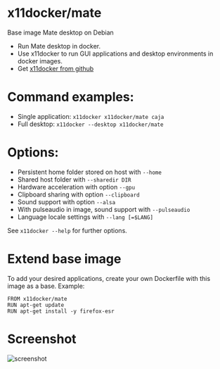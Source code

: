 # x11docker/mate

Base image Mate desktop on Debian
 - Run Mate desktop in docker.
 - Use x11docker to run GUI applications and desktop environments in docker images. 
 - Get [x11docker from github](https://github.com/mviereck/x11docker)

# Command examples: 
 - Single application: `x11docker x11docker/mate caja`
 - Full desktop: `x11docker --desktop x11docker/mate`

# Options:
 - Persistent home folder stored on host with   `--home`
 - Shared host folder with                      `--sharedir DIR`
 - Hardware acceleration with option            `--gpu`
 - Clipboard sharing with option                `--clipboard`
 - Sound support with option                    `--alsa`
 - With pulseaudio in image, sound support with `--pulseaudio`
 - Language locale settings with                `--lang [=$LANG]`

See `x11docker --help` for further options.

# Extend base image
To add your desired applications, create your own Dockerfile with this image as a base. Example:
```
FROM x11docker/mate
RUN apt-get update
RUN apt-get install -y firefox-esr
```

 # Screenshot
![screenshot](https://raw.githubusercontent.com/mviereck/x11docker/screenshots/screenshot-mate.png "Mate desktop running in Xnest window using x11docker")
 

